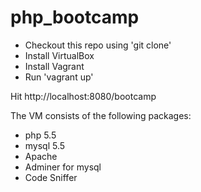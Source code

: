 # php_bootcamp
- Checkout this repo using 'git clone'
- Install VirtualBox
- Install Vagrant
- Run 'vagrant up'

Hit http://localhost:8080/bootcamp

The VM consists of the following packages:
- php 5.5
- mysql 5.5
- Apache 
- Adminer for mysql
- Code Sniffer

